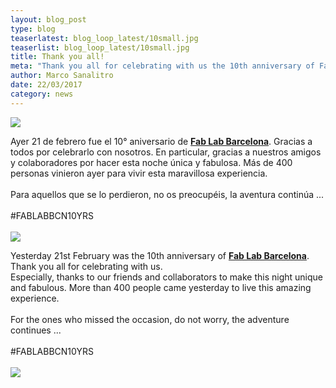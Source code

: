 ```yaml
---
layout: blog_post
type: blog
teaserlatest: blog_loop_latest/10small.jpg
teaserlist: blog_loop_latest/10small.jpg
title: Thank you all!
meta: "Thank you all for celebrating with us the 10th anniversary of Fab Lab Barcelona."
author: Marco Sanalitro
date: 22/03/2017 
category: news
---
```


<img src= "http://www.fablabbcn.org/img/blog/blog_loop_latest/101.jpg" align="middle"> 
<br>

Ayer 21 de febrero fue el 10° aniversario de <strong><a href="https://fablabbcn.org/index.html">Fab Lab Barcelona</a></strong>. Gracias a todos por celebrarlo con nosotros. En particular, gracias a nuestros amigos y colaboradores por hacer esta noche única y fabulosa. Más de 400 personas vinieron ayer para vivir esta maravillosa experiencia.<br><br>
Para aquellos que se lo perdieron, no os preocupéis, la aventura continúa ...<br>
<br>
#FABLABBCN10YRS
<br><br>
<img src= "http://www.fablabbcn.org/img/blog/blog_loop_latest/103.jpg" align="middle"> 
<br>

Yesterday 21st February was the 10th anniversary of <strong><a href="https://fablabbcn.org/index.html">Fab Lab Barcelona</a></strong>. Thank you all for celebrating with us.<br> Especially, thanks to our friends and collaborators to make this night unique and fabulous. More than 400 people came yesterday to live this amazing experience.<br><br>
For the ones who missed the occasion, do not worry, the adventure continues ...<br>
<br>
#FABLABBCN10YRS
<br><br>
<img src= "http://www.fablabbcn.org/img/blog/blog_loop_latest/104.jpg" align="middle"> 
<br>




